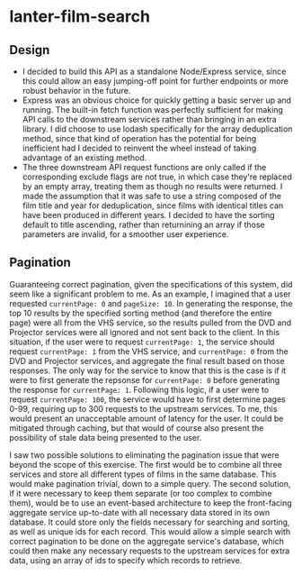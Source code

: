 # lanter-film-search

Design
------

* I decided to build this API as a standalone Node/Express service, since this could allow an easy jumping-off point for further endpoints or more robust behavior in the future.
* Express was an obvious choice for quickly getting a basic server up and running. The built-in fetch function was perfectly sufficient for making API calls to the downstream services rather than bringing in an extra library. I did choose to use lodash specifically for the array deduplication method, since that kind of operation has the potential for being inefficient had I decided to reinvent the wheel instead of taking advantage of an existing method.
* The three downstream API request functions are only called if the corresponding exclude flags are not true, in which case they're replaced by an empty array, treating them as though no results were returned. I made the assumption that it was safe to use a string composed of the film title and year for deduplication, since films with identical titles can have been produced in different years. I decided to have the sorting default to title ascending, rather than returnining an array if those parameters are invalid, for a smoother user experience.

Pagination
----------
Guaranteeing correct pagination, given the specifications of this system, did seem like a significant problem to me. As an example, I imagined that a user requested `currentPage: 0` and `pageSize: 10`. In generating the response, the top 10 results by the specified sorting method (and therefore the entire page) were all from the VHS service, so the results pulled from the DVD and Projector services were all ignored and not sent back to the client. In this situation, if the user were to request `currentPage: 1`, the service should request `currentPage: 1` from the VHS service, and `currentPage: 0` from the DVD and Projector services, and aggregate the final result based on those responses. The only way for the service to know that this is the case is if it were to first generate the repsonse for `currentPage: 0` before generating the response for `currentPage: 1`. Following this logic, if a user were to request `currentPage: 100`, the service would have to first determine pages 0-99, requiring up to 300 requests to the upstream services. To me, this would present an unacceptable amount of latency for the user. It could be mitigated through caching, but that would of course also present the possibility of stale data being presented to the user. 

I saw two possible solutions to eliminating the pagination issue that were beyond the scope of this exercise. The first would be to combine all three services and store all different types of films in the same database. This would make pagination trivial, down to a simple query. The second solution, if it were necessary to keep them separate (or too complex to combine them), would be to use an event-based architecture to keep the front-facing aggregate service up-to-date with all necessary data stored in its own database. It could store only the fields necessary for searching and sorting, as well as unique ids for each record. This would allow a simple search with correct pagination to be done on the aggregate service's database, which could then make any necessary requests to the upstream services for extra data, using an array of ids to specify which records to retrieve.
